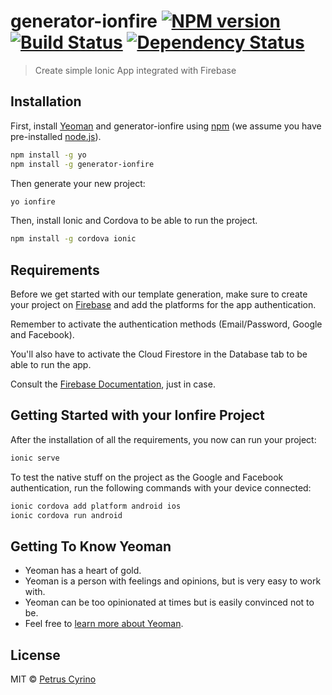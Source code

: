 # generator-ionfire [![NPM version][npm-image]][npm-url] [![Build Status][travis-image]][travis-url] [![Dependency Status][daviddm-image]][daviddm-url]
> Create simple Ionic App integrated with Firebase

## Installation

First, install [Yeoman](http://yeoman.io) and generator-ionfire using [npm](https://www.npmjs.com/) (we assume you have pre-installed [node.js](https://nodejs.org/)).

```bash
npm install -g yo
npm install -g generator-ionfire
```

Then generate your new project:

```bash
yo ionfire
```

Then, install Ionic and Cordova to be able to run the project.

```bash
npm install -g cordova ionic
```

## Requirements

Before we get started with our template generation, make sure to create your project on [Firebase](https://console.firebase.google.com/u/0/) and add the platforms for the app authentication.

Remember to activate the authentication methods (Email/Password, Google and Facebook).

You'll also have to activate the Cloud Firestore in the Database tab to be able to run the app.

Consult the [Firebase Documentation](https://firebase.google.com/docs/), just in case.

## Getting Started with your Ionfire Project

After the installation of all the requirements, you now can run your project:

```bash
ionic serve
```

To test the native stuff on the project as the Google and Facebook authentication, run the following commands with your device connected:

```bash
ionic cordova add platform android ios
ionic cordova run android
```

## Getting To Know Yeoman

 * Yeoman has a heart of gold.
 * Yeoman is a person with feelings and opinions, but is very easy to work with.
 * Yeoman can be too opinionated at times but is easily convinced not to be.
 * Feel free to [learn more about Yeoman](http://yeoman.io/).

## License

MIT © [Petrus Cyrino](https://github.com/petrusxz)


[npm-image]: https://badge.fury.io/js/generator-ionfire.svg
[npm-url]: https://npmjs.org/package/generator-ionfire
[travis-image]: https://travis-ci.org/petrusxz/generator-ionfire.svg?branch=master
[travis-url]: https://travis-ci.org/petrusxz/generator-ionfire
[daviddm-image]: https://david-dm.org/petrusxz/generator-ionfire.svg?theme=shields.io
[daviddm-url]: https://david-dm.org/petrusxz/generator-ionfire
